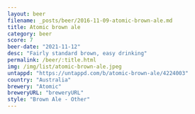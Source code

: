 ```yaml
---
layout: beer
filename: _posts/beer/2016-11-09-atomic-brown-ale.md
title: Atomic brown ale
category: beer
score: 7
beer-date: "2021-11-12"
desc: "Fairly standard brown, easy drinking"
permalink: /beer/:title.html
img: /img/list/atomic-brown-ale.jpeg
untappd: "https://untappd.com/b/atomic-brown-ale/4224003"
country: "Australia"
brewery: "Atomic"
breweryURL: "breweryURL"
style: "Brown Ale - Other"
---
```

